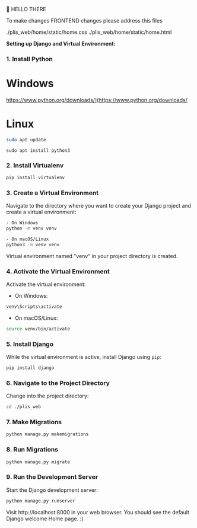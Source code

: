 👋 HELLO THERE

To make changes FRONTEND changes please address this files

./plis_web/home/static/home.css 
./plis_web/home/static/home.html 


**Setting up Django and Virtual Environment:**

### 1. Install Python
# Windows
https://www.python.org/downloads/](https://www.python.org/downloads/

# Linux

```bash
sudo apt update
```

```
sudo apt install python3
```

### 2. Install Virtualenv 

```bash
pip install virtualenv
```

### 3. Create a Virtual Environment

Navigate to the directory where you want to create your Django project and create a virtual environment:

```bash
- On Windows
python -m venv venv

- On macOS/Linux
python3 -m venv venv
```

Virtual environment named "venv" in your project directory is created.

### 4. Activate the Virtual Environment

Activate the virtual environment:

- On Windows:

```bash
venv\Scripts\activate
```

- On macOS/Linux:

```bash
source venv/bin/activate
```

### 5. Install Django

While the virtual environment is active, install Django using `pip`:

```bash
pip install django
```

### 6. Navigate to the Project Directory

Change into the project directory:

```bash
cd ./plis_web
```

### 7. Make Migrations

```bash
python manage.py makemigrations
```

### 8. Run Migrations

```bash
python manage.py migrate
```

### 9. Run the Development Server

Start the Django development server:

```bash
python manage.py runserver
```

Visit http://localhost:8000 in your web browser. You should see the default Django welcome Home page. :)


